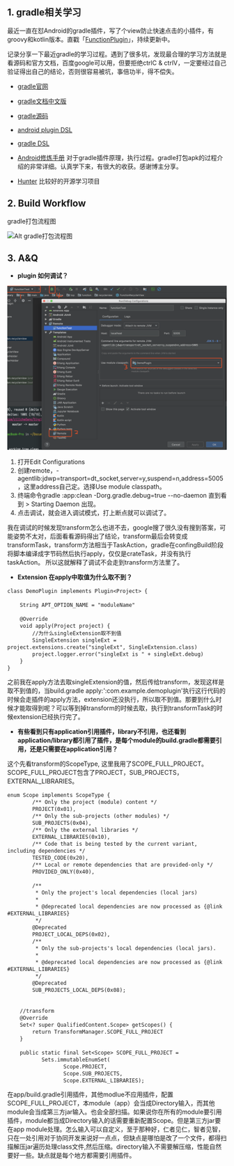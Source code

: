 ## 1. gradle相关学习
最近一直在怼Android的gradle插件，写了个view防止快速点击的小插件，有groovy和kotlin版本。直戳「[FunctionPlugin](https://github.com/zilicheOwns/SingleClickPlugin)」，持续更新中。

记录分享一下最近gradle的学习过程。遇到了很多坑，发现最合理的学习方法就是看源码和官方文档，百度google可以用，但要拒绝ctrlC & ctrlV，一定要经过自己验证得出自己的结论，否则很容易被坑，事倍功半，得不偿失。

* [gradle官网 ](https://docs.gradle.org/current/userguide/getting_started.html)

* [gradle文档中文版](https://dongchuan.gitbooks.io/gradle-user-guide-/build_script_basics/projects_and_tasks.html)

* [gradle源码](https://github.com/gradle/gradle/tree/v4.1.0)

* [android plugin DSL](http://google.github.io/android-gradle-dsl/current/com.android.build.gradle.BaseExtension.html#com.android.build.gradle.BaseExtension:jacoco(org.gradle.api.Action))

* [gradle DSL](https://docs.gradle.org/current/dsl/index.html)

* [Android修炼手册](https://github.com/5A59/android-training) 对于gradle插件原理，执行过程。gradle打包apk的过程介绍的非常详细。认真学下来，有很大的收获。感谢博主分享。

* [Hunter](https://github.com/Leaking/Hunter) 比较好的开源学习项目

## 2. Build Workflow

gradle打包流程图

![Alt gradle打包流程图](https://upload-images.jianshu.io/upload_images/2516746-fafc29dfa781d1fc.png?imageMogr2/auto-orient/strip|imageView2/2/w/993/format/webp)

## 3. A&Q

* **plugin 如何调试？**

![调试步骤](images/WX20190922-224523@2x.png)
1. 打开Edit Configurations
2. 创建remote，-agentlib:jdwp=transport=dt_socket,server=y,suspend=n,address=5005，这里address自己定。选择Use module classpath。
3. 终端命令gradle :app:clean -Dorg.gradle.debug=true --no-daemon  直到看到 > Starting Daemon 出现。
4. 点击调试，就会进入调试模式，打上断点就可以调试了。

我在调试的时候发现transform怎么也进不去，google搜了很久没有搜到答案，可能姿势不太对，后面看看源码得出了结论，transform最后会转变成transformTask，transform方法相当于TaskAction，gradle在confingBuild阶段将脚本编译成字节码然后执行apply，仅仅是crateTask，并没有执行taskAction。 所以这就解释了调试不会走到transform方法里了。


* **Extension 在apply中取值为什么取不到？**
```
class DemoPlugin implements Plugin<Project> {

    String APT_OPTION_NAME = "moduleName"

    @Override
    void apply(Project project) {
        //为什么singleExtension取不到值
        SingleExtension singleExt = project.extensions.create("singleExt", SingleExtension.class)
        project.logger.error("singleExt is " + singleExt.debug)
    }
}
```
之前我在apply方法去取singleExtension的值，然后传给transform，发现这样是取不到值的，当build.gradle apply:':com.example.demoplugin'执行这行代码的时候会走插件的apply方法，extension还没执行，所以取不到值。那要到什么时候才能取得到呢？可以等到掉transform的时候去取，执行到transformTask的时候extension已经执行完了。

* **有些看到只有application引用插件，library不引用，也还看到application/library都引用了插件，是每个module的build.gradle都需要引用，还是只需要在application引用？**

这个先看transform的ScopeType, 这里我用了SCOPE_FULL_PROJECT。SCOPE_FULL_PROJECT包含了PROJECT，SUB_PROJECTS，EXTERNAL_LIBRARIES。
```
enum Scope implements ScopeType {
        /** Only the project (module) content */
        PROJECT(0x01),
        /** Only the sub-projects (other modules) */
        SUB_PROJECTS(0x04),
        /** Only the external libraries */
        EXTERNAL_LIBRARIES(0x10),
        /** Code that is being tested by the current variant, including dependencies */
        TESTED_CODE(0x20),
        /** Local or remote dependencies that are provided-only */
        PROVIDED_ONLY(0x40),

        /**
         * Only the project's local dependencies (local jars)
         *
         * @deprecated local dependencies are now processed as {@link #EXTERNAL_LIBRARIES}
         */
        @Deprecated
        PROJECT_LOCAL_DEPS(0x02),
        /**
         * Only the sub-projects's local dependencies (local jars).
         *
         * @deprecated local dependencies are now processed as {@link #EXTERNAL_LIBRARIES}
         */
        @Deprecated
        SUB_PROJECTS_LOCAL_DEPS(0x08);


    //transform
    @Override
    Set<? super QualifiedContent.Scope> getScopes() {
        return TransformManager.SCOPE_FULL_PROJECT
    }
    
    public static final Set<Scope> SCOPE_FULL_PROJECT =
           Sets.immutableEnumSet(
                  Scope.PROJECT,
                  Scope.SUB_PROJECTS,
                  Scope.EXTERNAL_LIBRARIES);
```
在app/build.gradle引用插件，其他modlue不应用插件，配置SCOPE_FULL_PROJECT，本module（app）会当成Directory输入，而其他module会当成第三方jar输入。也会全部扫描。如果说你在所有的module要引用插件，module都当成Directory输入的话需要重新配置Scope。但是第三方jar要在app module处理。怎么输入可以自定义，至于那种好，仁者见仁，智者见智，只在一处引用对于协同开发来说好一点点，但缺点是哪怕是改了一个文件，都得扫描解压jar遍历处理class文件,然后压缩。directory输入不需要解压缩，性能自然要好一些。缺点就是每个地方都需要引用插件。




